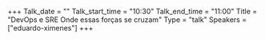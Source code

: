 +++
Talk_date = ""
Talk_start_time = "10:30"
Talk_end_time = "11:00"
Title = "DevOps e SRE Onde essas forças se cruzam"
Type = "talk"
Speakers = ["eduardo-ximenes"]
+++


